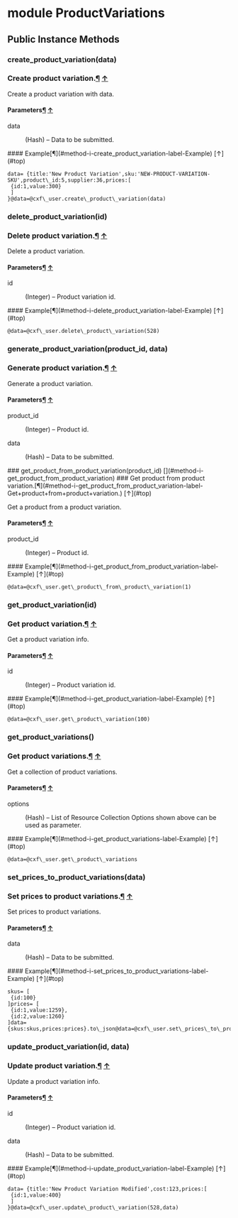 # module ProductVariations [](#module-ProductVariations) [](#top)
 ## Public Instance Methods
 ### create_product_variation(data) [](#method-i-create_product_variation)
 ### Create product variation.[¶](#method-i-create_product_variation-label-Create+product+variation.) [↑](#top)

Create a product variation with data.

#### Parameters[¶](#method-i-create_product_variation-label-Parameters) [↑](#top)
<dl class="rdoc-list note-list">
<dt>data
</dt>
<dd>
<p>(Hash) – Data to be submitted.</p>
</dd>
</dl>
#### Example[¶](#method-i-create_product_variation-label-Example) [↑](#top)

```
data= {title:'New Product Variation',sku:'NEW-PRODUCT-VARIATION-SKU',product\_id:5,supplier:36,prices:[
 {id:1,value:300}
 ]
}@data=@cxf\_user.create\_product\_variation(data)
```
 ### delete_product_variation(id) [](#method-i-delete_product_variation)
 ### Delete product variation.[¶](#method-i-delete_product_variation-label-Delete+product+variation.) [↑](#top)

Delete a product variation.

#### Parameters[¶](#method-i-delete_product_variation-label-Parameters) [↑](#top)
<dl class="rdoc-list note-list">
<dt>id
</dt>
<dd>
<p>(Integer) – Product variation id.</p>
</dd>
</dl>
#### Example[¶](#method-i-delete_product_variation-label-Example) [↑](#top)

```
@data=@cxf\_user.delete\_product\_variation(528)
```
 ### generate_product_variation(product_id, data) [](#method-i-generate_product_variation)
 ### Generate product variation.[¶](#method-i-generate_product_variation-label-Generate+product+variation.) [↑](#top)

Generate a product variation.

#### Parameters[¶](#method-i-generate_product_variation-label-Parameters) [↑](#top)
<dl class="rdoc-list note-list">
<dt>product_id
</dt>
<dd>
<p>(Integer) – Product id.</p>
</dd>
<dt>data
</dt>
<dd>
<p>(Hash) – Data to be submitted.</p>
</dd>
</dl> ### get_product_from_product_variation(product_id) [](#method-i-get_product_from_product_variation)
 ### Get product from product variation.[¶](#method-i-get_product_from_product_variation-label-Get+product+from+product+variation.) [↑](#top)

Get a product from a product variation.

#### Parameters[¶](#method-i-get_product_from_product_variation-label-Parameters) [↑](#top)
<dl class="rdoc-list note-list">
<dt>product_id
</dt>
<dd>
<p>(Integer) – Product id.</p>
</dd>
</dl>
#### Example[¶](#method-i-get_product_from_product_variation-label-Example) [↑](#top)

```
@data=@cxf\_user.get\_product\_from\_product\_variation(1)
```
 ### get_product_variation(id) [](#method-i-get_product_variation)
 ### Get product variation.[¶](#method-i-get_product_variation-label-Get+product+variation.) [↑](#top)

Get a product variation info.

#### Parameters[¶](#method-i-get_product_variation-label-Parameters) [↑](#top)
<dl class="rdoc-list note-list">
<dt>id
</dt>
<dd>
<p>(Integer) – Product variation id.</p>
</dd>
</dl>
#### Example[¶](#method-i-get_product_variation-label-Example) [↑](#top)

```
@data=@cxf\_user.get\_product\_variation(100)
```
 ### get_product_variations() [](#method-i-get_product_variations)
 ### Get product variations.[¶](#method-i-get_product_variations-label-Get+product+variations.) [↑](#top)

Get a collection of product variations.

#### Parameters[¶](#method-i-get_product_variations-label-Parameters) [↑](#top)
<dl class="rdoc-list note-list">
<dt>options
</dt>
<dd>
<p>(Hash) – List of Resource Collection Options shown above can be used as parameter.</p>
</dd>
</dl>
#### Example[¶](#method-i-get_product_variations-label-Example) [↑](#top)

```
@data=@cxf\_user.get\_product\_variations
```
 ### set_prices_to_product_variations(data) [](#method-i-set_prices_to_product_variations)
 ### Set prices to product variations.[¶](#method-i-set_prices_to_product_variations-label-Set+prices+to+product+variations.) [↑](#top)

Set prices to product variations.

#### Parameters[¶](#method-i-set_prices_to_product_variations-label-Parameters) [↑](#top)
<dl class="rdoc-list note-list">
<dt>data
</dt>
<dd>
<p>(Hash) – Data to be submitted.</p>
</dd>
</dl>
#### Example[¶](#method-i-set_prices_to_product_variations-label-Example) [↑](#top)

```
skus= [
 {id:100}
]prices= [
 {id:1,value:1259},
 {id:2,value:1260}
]data= {skus:skus,prices:prices}.to\_json@data=@cxf\_user.set\_prices\_to\_product\_variations(data)
```
 ### update_product_variation(id, data) [](#method-i-update_product_variation)
 ### Update product variation.[¶](#method-i-update_product_variation-label-Update+product+variation.) [↑](#top)

Update a product variation info.

#### Parameters[¶](#method-i-update_product_variation-label-Parameters) [↑](#top)
<dl class="rdoc-list note-list">
<dt>id
</dt>
<dd>
<p>(Integer) – Product variation id.</p>
</dd>
<dt>data
</dt>
<dd>
<p>(Hash) – Data to be submitted.</p>
</dd>
</dl>
#### Example[¶](#method-i-update_product_variation-label-Example) [↑](#top)

```
data= {title:'New Product Variation Modified',cost:123,prices:[
 {id:1,value:400}
 ]
}@data=@cxf\_user.update\_product\_variation(528,data)
```
 